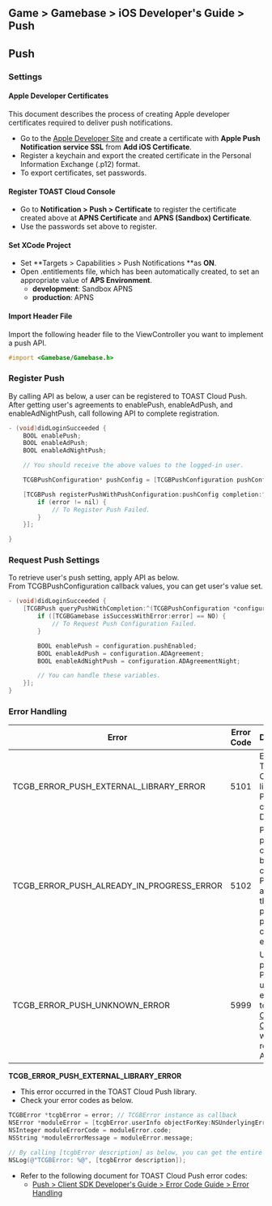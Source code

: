 ## Game > Gamebase > iOS Developer's Guide > Push

## Push

### Settings

#### Apple Developer Certificates

This document describes the process of creating Apple developer certificates required to deliver push notifications.  

* Go to the [Apple Developer Site](https://developer.apple.com) and create a certificate with **Apple Push Notification service SSL** from **Add iOS Certificate**.
* Register a keychain and export the created certificate in the Personal Information Exchange (.p12) format.
* To export certificates, set passwords.  

#### Register TOAST Cloud Console
* Go to **Notification > Push > Certificate** to register the certificate created above at **APNS Certificate** and **APNS (Sandbox) Certificate**.
* Use the passwords set above to register.

#### Set XCode Project
* Set **Targets > Capabilities > Push Notifications **as **ON**.
* Open .entitlements file, which has been automatically created, to set an appropriate value of **APS Environment**.
  * **development**: Sandbox APNS
  * **production**:  APNS

#### Import Header File

Import the following header file to the ViewController you want to implement a push API.

```objectivec
#import <Gamebase/Gamebase.h>
```

### Register Push

By calling API as below, a user can be registered to TOAST Cloud Push.<br/>
After getting user's agreements to enablePush, enableAdPush, and enableAdNightPush, call following API to complete registration.


```objectivec
- (void)didLoginSucceeded {
    BOOL enablePush;
    BOOL enableAdPush;
    BOOL enableAdNightPush;

    // You should receive the above values to the logged-in user.

    TCGBPushConfiguration* pushConfig = [TCGBPushConfiguration pushConfigurationWithPushEnable:enablePush ADAgreement:enableAdPush ADAgreementNight:enableAdNightPush];

    [TCGBPush registerPushWithPushConfiguration:pushConfig completion:^(TCGBError* error) {
        if (error != nil) {
            // To Register Push Failed.
        }
    }];

}
```

### Request Push Settings

To retrieve user's push setting, apply API as below. <br/>
From TCGBPushConfiguration callback values, you can get user's value set.  

```objectivec
- (void)didLoginSucceeded {
    [TCGBPush queryPushWithCompletion:^(TCGBPushConfiguration *configuration, TCGBError *error) {
        if ([TCGBGamebase isSuccessWithError:error] == NO) {
            // To Request Push Configuration Failed.
        }

        BOOL enablePush = configuration.pushEnabled;
        BOOL enableAdPush = configuration.ADAgreement;
        BOOL enableAdNightPush = configuration.ADAgreementNight;

        // You can handle these variables.
    }];
}
```

### Error Handling

| Error                                    | Error Code | Description                              |
| ---------------------------------------- | ---------- | ---------------------------------------- |
| TCGB_ERROR_PUSH_EXTERNAL_LIBRARY_ERROR   | 5101       | Error in TOAST Cloud Push library.<br>Please check DetailCode. |
| TCGB_ERROR_PUSH_ALREADY_IN_PROGRESS_ERROR | 5102       | Previous push API call has not been completed.<br>Please call again after the previous push API callback is executed. |
| TCGB_ERROR_PUSH_UNKNOWN_ERROR            | 5999       | Undefined push error. <br>Please upload the entire logs to [Customer Center](https://cloud.toast.com/support/faq), and we'll respond ASAP. |

**TCGB_ERROR_PUSH_EXTERNAL_LIBRARY_ERROR**

* This error occurred in the TOAST Cloud Push library.
* Check your error codes as below.

```objectivec
TCGBError *tcgbError = error; // TCGBError instance as callback
NSError *moduleError = [tcgbError.userInfo objectForKey:NSUnderlyingErrorKey]; // Error object occured at external library
NSInteger moduleErrorCode = moduleError.code;
NSString *moduleErrorMessage = moduleError.message;

// By calling [tcgbError description] as below, you can get the entire error information of json format.
NSLog(@"TCGBError: %@", [tcgbError description]);
```

* Refer to the following document for TOAST Cloud Push error codes:
  - [Push > Client SDK Developer's Guide > Error Code Guide > Error Handling](http://docs.cloud.toast.com/ko/Notification/Push/ko/Client%20SDK%20Guide/#_5)
